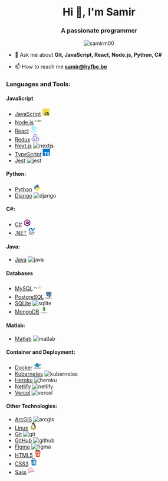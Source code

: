 <h1 align="center">Hi 👋, I'm Samir</h1>
<h3 align="center">A passionate programmer</h3>

<p align="center"> <img src="https://komarev.com/ghpvc/?username=samirm00&label=Profile%20views&color=0e75b6&style=flat" alt="samirm00" /> </p>

-   💬 Ask me about **Git, JavaScript, React, Node.js, Python, C#**

-   📫 How to reach me **samir@hyfbe.be**

<p align="left">
</p>

### Languages and Tools:

#### JavaScript

-   [JavaScript](https://developer.mozilla.org/en-US/docs/Web/JavaScript) <img src="https://raw.githubusercontent.com/devicons/devicon/master/icons/javascript/javascript-original.svg" alt="javascript" width="20" height="20"/>
-   [Node.js](https://nodejs.org) <img src="https://raw.githubusercontent.com/devicons/devicon/master/icons/nodejs/nodejs-original-wordmark.svg" alt="nodejs" width="20" height="20"/>
-   [React](https://reactjs.org/) <img src="https://raw.githubusercontent.com/devicons/devicon/master/icons/react/react-original-wordmark.svg" alt="react" width="20" height="20"/>
-   [Redux](https://redux.js.org) <img src="https://raw.githubusercontent.com/devicons/devicon/master/icons/redux/redux-original.svg" alt="redux" width="20" height="20"/>
-   [Next.js](https://nextjs.org/) <img src="https://cdn.worldvectorlogo.com/logos/nextjs-2.svg" alt="nextjs" width="20" height="20"/>
-   [TypeScript](https://www.typescriptlang.org/) <img src="https://raw.githubusercontent.com/devicons/devicon/master/icons/typescript/typescript-original.svg" alt="typescript" width="20" height="20"/>
-   [Jest](https://jestjs.io) <img src="https://www.vectorlogo.zone/logos/jestjsio/jestjsio-icon.svg" alt="jest" width="20" height="20"/>

#### Python:

-   [Python](https://www.python.org) <img src="https://raw.githubusercontent.com/devicons/devicon/master/icons/python/python-original.svg" alt="python" width="20" height="20"/>
-   [Django](https://www.djangoproject.com/) <img src="https://cdn.worldvectorlogo.com/logos/django.svg" alt="django" width="20" height="20"/>

#### C#:

-   [C#](https://www.w3schools.com/cs/) <img src="https://raw.githubusercontent.com/devicons/devicon/master/icons/csharp/csharp-original.svg" alt="csharp" width="20" height="20"/>
-   [.NET](https://dotnet.microsoft.com/) <img src="https://raw.githubusercontent.com/devicons/devicon/master/icons/dot-net/dot-net-original-wordmark.svg" alt="dotnet" width="20" height="20"/>

#### Java:

-   [Java](https://www.java.com/) <img src="https://www.vectorlogo.zone/logos/java/java-icon.svg" alt="java" width="20" height="20"/>

#### Databases

-   [MySQL](https://www.mysql.com/) <img src="https://raw.githubusercontent.com/devicons/devicon/master/icons/mysql/mysql-original-wordmark.svg" alt="mysql" width="20" height="20"/>
-   [PostgreSQL](https://www.postgresql.org) <img src="https://raw.githubusercontent.com/devicons/devicon/master/icons/postgresql/postgresql-original-wordmark.svg" alt="postgresql" width="20" height="20"/>
-   [SQLite](https://www.sqlite.org/) <img src="https://www.vectorlogo.zone/logos/sqlite/sqlite-icon.svg" alt="sqlite" width="20" height="20"/>
-   [MongoDB](https://www.mongodb.com/) <img src="https://raw.githubusercontent.com/devicons/devicon/master/icons/mongodb/mongodb-original-wordmark.svg" alt="mongodb" width="20" height="20"/>

#### Matlab:

-   [Matlab](https://www.mathworks.com/) <img src="https://upload.wikimedia.org/wikipedia/commons/2/21/Matlab_Logo.png" alt="matlab" width="20" height="20"/>

#### Container and Deployment:

-   [Docker](https://www.docker.com/) <img src="https://raw.githubusercontent.com/devicons/devicon/master/icons/docker/docker-original-wordmark.svg" alt="docker" width="20" height="20"/>
-   [Kubernetes](https://kubernetes.io) <img src="https://www.vectorlogo.zone/logos/kubernetes/kubernetes-icon.svg" alt="kubernetes" width="20" height="20"/>
-   [Heroku](https://heroku.com) <img src="https://www.vectorlogo.zone/logos/heroku/heroku-icon.svg" alt="heroku" width="20" height="20"/>
-   [Netlify](https://www.netlify.com/) <img src="https://www.vectorlogo.zone/logos/netlify/netlify-icon.svg" alt="netlify" width="20" height="20"/>
-   [Vercel](https://vercel.com/) <img src="https://www.vectorlogo.zone/logos/vercel/vercel-icon.svg" alt="vercel" width="20" height="20"/>

#### Other Technologies:
-   [ArcGIS](https://www.arcgis.com/) <img src="https://www.napsgfoundation.org/wp-content/uploads/2022/02/ArcGIS-Pro.png" alt="arcgis" width="20" height="20">
-   [Linux](https://www.linux.org/) <img src="https://raw.githubusercontent.com/devicons/devicon/master/icons/linux/linux-original.svg" alt="linux" width="20" height="20"/>
-   [Git](https://git-scm.com/) <img src="https://www.vectorlogo.zone/logos/git-scm/git-scm-icon.svg" alt="git" width="20" height="20"/>
-   [GitHub](https://github.com/) <img src="https://www.vectorlogo.zone/logos/github/github-icon.svg" alt="github" width="20" height="20"/>
-   [Figma](https://www.figma.com/) <img src="https://www.vectorlogo.zone/logos/figma/figma-icon.svg" alt="figma" width="20" height="20"/>
-   [HTML5](https://www.w3.org/html/) <img src="https://raw.githubusercontent.com/devicons/devicon/master/icons/html5/html5-original-wordmark.svg" alt="html5" width="20" height="20"/>
-   [CSS3](https://www.w3schools.com/css/) <img src="https://raw.githubusercontent.com/devicons/devicon/master/icons/css3/css3-original-wordmark.svg" alt="css3" width="20" height="20"/>
-   [Sass](https://sass-lang.com) <img src="https://raw.githubusercontent.com/devicons/devicon/master/icons/sass/sass-original.svg" alt="sass" width="20" height="20"/>

